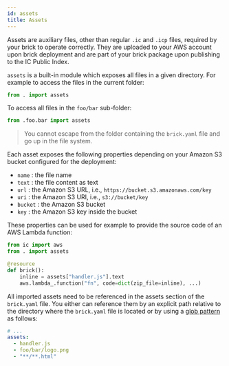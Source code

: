 ```yaml
---
id: assets
title: Assets
---
```


Assets are auxiliary files, other than regular `.ic` and `.icp` files,
required by your brick to operate correctly. They are uploaded to your
AWS account upon brick deployment and are part of your brick package
upon publishing to the IC Public Index.

`assets` is a built-in module which exposes all files in a given
directory. For example to access the files in the current folder:

```python
from . import assets
```

To access all files in the `foo/bar` sub-folder:

```python
from .foo.bar import assets
```

> You cannot escape from the folder containing the `brick.yaml` file and go
> up in the file system.

Each asset exposes the following properties depending on your Amazon S3 bucket
configured for the deployment:

- `name` : the file name
- `text` : the file content as text
- `url` : the Amazon S3 URL, i.e., `https://bucket.s3.amazonaws.com/key`
- `uri` : the Amazon S3 URI, i.e., `s3://bucket/key`
- `bucket` : the Amazon S3 bucket
- `key` : the Amazon S3 key inside the bucket

These properties can be used for example to provide the source code of
an AWS Lambda function:

```python
from ic import aws
from . import assets

@resource
def brick():
    inline = assets["handler.js"].text
    aws.lambda_.function("fn", code=dict(zip_file=inline), ...)
```

All imported assets need to be referenced in the assets section of the
`brick.yaml` file. You either can reference them by an explicit path
relative to the directory where the `brick.yaml` file is located or by
using a [glob pattern][python-glob] as follows:

```yaml
# ...
assets:
  - handler.js
  - foo/bar/logo.png
  - "**/**.html"
```

[python-glob]: https://docs.python.org/3/library/glob.html
